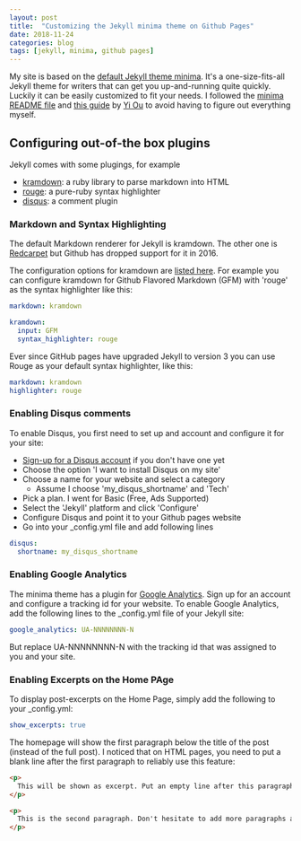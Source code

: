 ```yaml
---
layout: post
title:  "Customizing the Jekyll minima theme on Github Pages"
date: 2018-11-24
categories: blog
tags: [jekyll, minima, github pages]
---
```


My site is based on the [default Jekyll theme minima](https://github.com/jekyll/minima "minima"). It's a one-size-fits-all Jekyll theme for writers that can get you up-and-running quite quickly. Luckily it can be easily customized to fit your needs. I followed the [minima README file](https://github.com/jekyll/minima/blob/master/README.md "Minima Read Me") and [this guide](https://ouyi.github.io/post/2017/12/23/jekyll-customization.html) by [Yi Ou](https://github.com/ouyi) to avoid having to figure out everything myself.

## Configuring out-of-the box plugins
Jekyll comes with some plugings, for example 
- [kramdown](https://kramdown.gettalong.org/ "kramdown"): a ruby library to parse markdown into HTML
- [rouge](https://github.com/jneen/rouge "rouge"): a pure-ruby syntax highlighter 
- [disqus](https://disqus.com/ "Disqus"): a comment plugin

### Markdown and Syntax Highlighting
The default Markdown renderer for Jekyll is kramdown. The other one is [Redcarpet](https://github.com/vmg/redcarpet) but Github has dropped support for it in 2016.

The configuration options for kramdown are [listed here](https://jekyllrb.com/docs/configuration/markdown/ "kramdown configuration"). For example you can configure kramdown for Github Flavored Markdown (GFM) with 'rouge' as the syntax highlighter like this:

```` yaml
markdown: kramdown

kramdown:
  input: GFM
  syntax_highlighter: rouge
````

Ever since GitHub pages have upgraded Jekyll to version 3 you can use Rouge as your default syntax highlighter, like this:
```` yaml
markdown: kramdown
highlighter: rouge
````

### Enabling Disqus comments
To enable Disqus, you first need to set up and account and configure it for your site:
- [Sign-up for a Disqus account](https://disqus.com/profile/signup/ "Disqus sign-up") if you don't have one yet 
- Choose the option 'I want to install Disqus on my site'
- Choose a name for your website and select a category
  - Assume I choose 'my_disqus_shortname' and 'Tech'
- Pick a plan. I went for Basic (Free, Ads Supported)
- Select the 'Jekyll' platform and click 'Configure'
- Configure Disqus and point it to your Github pages website
- Go into your _config.yml file and add following lines

```` yaml
disqus:
  shortname: my_disqus_shortname
````

### Enabling Google Analytics
The minima theme has a plugin for [Google Analytics](https://analytics.google.com/). Sign up for an account and configure a tracking id for your website. To enable Google Analytics, add the following lines to the _config.yml file of your Jekyll site:

````yaml
google_analytics: UA-NNNNNNNN-N
````
But replace UA-NNNNNNNN-N with the tracking id that was assigned to you and your site.


### Enabling Excerpts on the Home PAge
To display post-excerpts on the Home Page, simply add the following to your _config.yml:

````yaml
show_excerpts: true
````

The homepage will show the first paragraph below the title of the post (instead of the full post). I noticed that on HTML pages, you need to put a blank line after the first paragraph to reliably use this feature:

````html
<p>
  This will be shown as excerpt. Put an empty line after this paragraph's closing tag.
</p>

<p>
  This is the second paragraph. Don't hesitate to add more paragraphs after this one.
</p>
````

